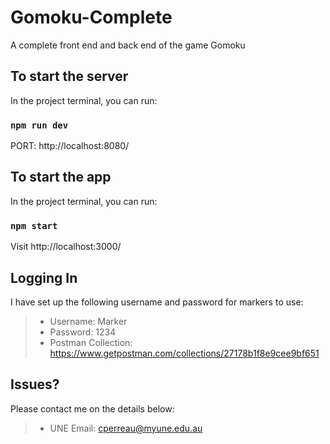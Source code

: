 # Gomoku-Complete
A complete front end and back end of the game Gomoku

## To start the server

In the project terminal, you can run:

### `npm run dev`

PORT: http://localhost:8080/

## To start the app

 In the project terminal, you can run:

### `npm start`

Visit http://localhost:3000/

## Logging In

I have set up the following username and password for markers to use:

> * Username: Marker
> * Password: 1234
> * Postman Collection: https://www.getpostman.com/collections/27178b1f8e9cee9bf651

## Issues?

Please contact me on the details below:

> * UNE Email: cperreau@myune.edu.au

